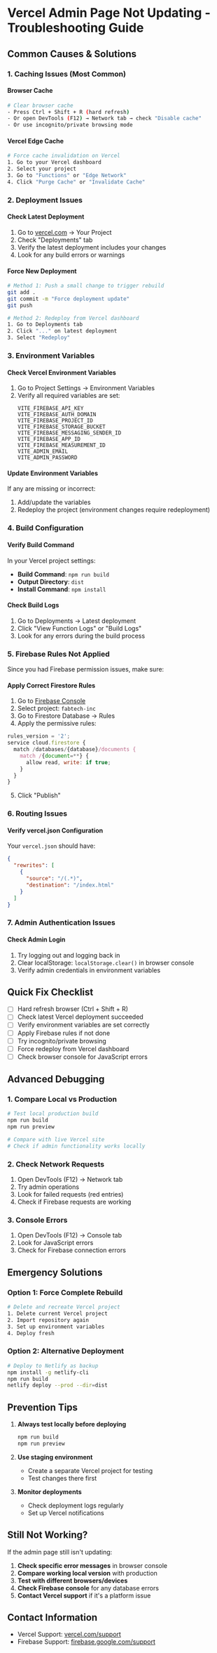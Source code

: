 # Vercel Admin Page Not Updating - Troubleshooting Guide

## Common Causes & Solutions

### 1. **Caching Issues (Most Common)**

#### Browser Cache
```bash
# Clear browser cache
- Press Ctrl + Shift + R (hard refresh)
- Or open DevTools (F12) → Network tab → check "Disable cache"
- Or use incognito/private browsing mode
```

#### Vercel Edge Cache
```bash
# Force cache invalidation on Vercel
1. Go to your Vercel dashboard
2. Select your project
3. Go to "Functions" or "Edge Network" 
4. Click "Purge Cache" or "Invalidate Cache"
```

### 2. **Deployment Issues**

#### Check Latest Deployment
1. Go to [vercel.com](https://vercel.com) → Your Project
2. Check "Deployments" tab
3. Verify the latest deployment includes your changes
4. Look for any build errors or warnings

#### Force New Deployment
```bash
# Method 1: Push a small change to trigger rebuild
git add .
git commit -m "Force deployment update"
git push

# Method 2: Redeploy from Vercel dashboard
1. Go to Deployments tab
2. Click "..." on latest deployment
3. Select "Redeploy"
```

### 3. **Environment Variables**

#### Check Vercel Environment Variables
1. Go to Project Settings → Environment Variables
2. Verify all required variables are set:
   ```
   VITE_FIREBASE_API_KEY
   VITE_FIREBASE_AUTH_DOMAIN
   VITE_FIREBASE_PROJECT_ID
   VITE_FIREBASE_STORAGE_BUCKET
   VITE_FIREBASE_MESSAGING_SENDER_ID
   VITE_FIREBASE_APP_ID
   VITE_FIREBASE_MEASUREMENT_ID
   VITE_ADMIN_EMAIL
   VITE_ADMIN_PASSWORD
   ```

#### Update Environment Variables
If any are missing or incorrect:
1. Add/update the variables
2. Redeploy the project (environment changes require redeployment)

### 4. **Build Configuration**

#### Verify Build Command
In your Vercel project settings:
- **Build Command**: `npm run build`
- **Output Directory**: `dist`
- **Install Command**: `npm install`

#### Check Build Logs
1. Go to Deployments → Latest deployment
2. Click "View Function Logs" or "Build Logs"
3. Look for any errors during the build process

### 5. **Firebase Rules Not Applied**

Since you had Firebase permission issues, make sure:

#### Apply Correct Firestore Rules
1. Go to [Firebase Console](https://console.firebase.google.com/)
2. Select project: `fabtech-inc`
3. Go to Firestore Database → Rules
4. Apply the permissive rules:
```javascript
rules_version = '2';
service cloud.firestore {
  match /databases/{database}/documents {
    match /{document=**} {
      allow read, write: if true;
    }
  }
}
```
5. Click "Publish"

### 6. **Routing Issues**

#### Verify vercel.json Configuration
Your `vercel.json` should have:
```json
{
  "rewrites": [
    {
      "source": "/(.*)",
      "destination": "/index.html"
    }
  ]
}
```

### 7. **Admin Authentication Issues**

#### Check Admin Login
1. Try logging out and logging back in
2. Clear localStorage: `localStorage.clear()` in browser console
3. Verify admin credentials in environment variables

## Quick Fix Checklist

- [ ] Hard refresh browser (Ctrl + Shift + R)
- [ ] Check latest Vercel deployment succeeded
- [ ] Verify environment variables are set correctly
- [ ] Apply Firebase rules if not done
- [ ] Try incognito/private browsing
- [ ] Force redeploy from Vercel dashboard
- [ ] Check browser console for JavaScript errors

## Advanced Debugging

### 1. Compare Local vs Production
```bash
# Test local production build
npm run build
npm run preview

# Compare with live Vercel site
# Check if admin functionality works locally
```

### 2. Check Network Requests
1. Open DevTools (F12) → Network tab
2. Try admin operations
3. Look for failed requests (red entries)
4. Check if Firebase requests are working

### 3. Console Errors
1. Open DevTools (F12) → Console tab
2. Look for JavaScript errors
3. Check for Firebase connection errors

## Emergency Solutions

### Option 1: Force Complete Rebuild
```bash
# Delete and recreate Vercel project
1. Delete current Vercel project
2. Import repository again
3. Set up environment variables
4. Deploy fresh
```

### Option 2: Alternative Deployment
```bash
# Deploy to Netlify as backup
npm install -g netlify-cli
npm run build
netlify deploy --prod --dir=dist
```

## Prevention Tips

1. **Always test locally before deploying**
   ```bash
   npm run build
   npm run preview
   ```

2. **Use staging environment**
   - Create a separate Vercel project for testing
   - Test changes there first

3. **Monitor deployments**
   - Check deployment logs regularly
   - Set up Vercel notifications

## Still Not Working?

If the admin page still isn't updating:

1. **Check specific error messages** in browser console
2. **Compare working local version** with production
3. **Test with different browsers/devices**
4. **Check Firebase console** for any database errors
5. **Contact Vercel support** if it's a platform issue

## Contact Information

- Vercel Support: [vercel.com/support](https://vercel.com/support)
- Firebase Support: [firebase.google.com/support](https://firebase.google.com/support)
